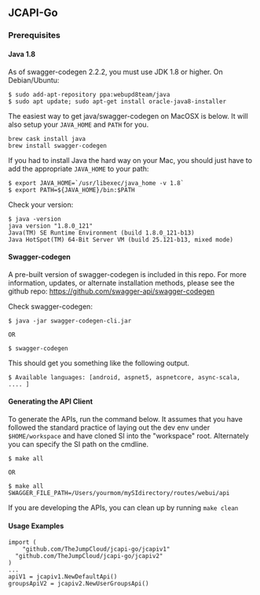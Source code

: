 ## JCAPI-Go
### Prerequisites ###
#### Java 1.8 ####
As of swagger-codegen 2.2.2, you must use JDK 1.8 or higher. On Debian/Ubuntu:
```
$ sudo add-apt-repository ppa:webupd8team/java
$ sudo apt update; sudo apt-get install oracle-java8-installer
```
The easiest way to get java/swagger-codegen on MacOSX is below.  It
will also setup your `JAVA_HOME` and `PATH` for you.
```
brew cask install java
brew install swagger-codegen
```
If you had to install Java the hard way on your Mac, you should just have to add the appropriate `JAVA_HOME` to your path:
```
$ export JAVA_HOME=`/usr/libexec/java_home -v 1.8`
$ export PATH=${JAVA_HOME}/bin:$PATH
```
Check your version:
```
$ java -version
java version "1.8.0_121"
Java(TM) SE Runtime Environment (build 1.8.0_121-b13)
Java HotSpot(TM) 64-Bit Server VM (build 25.121-b13, mixed mode)
```
#### Swagger-codegen ####
A pre-built version of swagger-codegen is included in this repo.
For more information, updates, or alternate installation methods, please see the github repo: https://github.com/swagger-api/swagger-codegen

Check swagger-codegen:
```
$ java -jar swagger-codegen-cli.jar

OR

$ swagger-codegen
```
This should get you something like the following output.
```
$ Available languages: [android, aspnet5, aspnetcore, async-scala, .... ]
```

#### Generating the API Client

To generate the APIs, run the command below.  It assumes that you have followed the standard practice of laying out the dev env under `$HOME/workspace` and have cloned SI into the "workspace" root.  Alternately you can specify the SI path on the cmdline.

```
$ make all

OR

$ make all SWAGGER_FILE_PATH=/Users/yourmom/mySIdirectory/routes/webui/api
```

If you are developing the APIs, you can clean up by running `make clean`

#### Usage Examples

```
import (
	"github.com/TheJumpCloud/jcapi-go/jcapiv1"
  "github.com/TheJumpCloud/jcapi-go/jcapiv2"
)
...
apiV1 = jcapiv1.NewDefaultApi()
groupsApiV2 = jcapiv2.NewUserGroupsApi()
```
